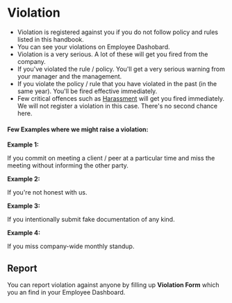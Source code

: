 # Violation

- Violation is registered against you if you do not follow policy and rules listed in this handbook.
- You can see your violations on Employee Dashobard. 
- Violation is a very serious. A lot of these will get you fired from the company.
- If you've violated the rule / policy. You'll get a very serious warning from your manager and the management.
- If you violate the policy / rule that you have violated in the past (in the same year). You'll be fired effective immediately.
- Few critical offences such as [Harassment](/general/anti-harassment/README.md) will get you fired immediately. We will not register a violation in this case. There's no second chance here.

#### Few Examples where we might raise a violation:

**Example 1:**

If you commit on meeting a client / peer at a particular time and miss the meeting without informing the other party.

**Example 2:**

If you're not honest with us.

**Example 3:**

If you intentionally submit fake documentation of any kind.

**Example 4:**

If you miss company-wide monthly standup. 

## Report

You can report violation against anyone by filling up **Violation Form** which you an find in your Employee Dashboard. 
